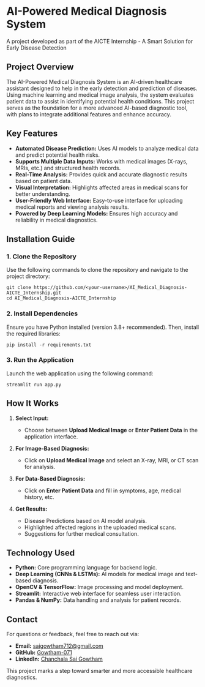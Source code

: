 # AI-Powered Medical Diagnosis System

A project developed as part of the AICTE Internship - A Smart Solution for Early Disease Detection

## Project Overview

The AI-Powered Medical Diagnosis System is an AI-driven healthcare assistant designed to help in the early detection and prediction of diseases. Using machine learning and medical image analysis, the system evaluates patient data to assist in identifying potential health conditions. This project serves as the foundation for a more advanced AI-based diagnostic tool, with plans to integrate additional features and enhance accuracy.

## Key Features

- **Automated Disease Prediction:** Uses AI models to analyze medical data and predict potential health risks.
- **Supports Multiple Data Inputs:** Works with medical images (X-rays, MRIs, etc.) and structured health records.
- **Real-Time Analysis:** Provides quick and accurate diagnostic results based on patient data.
- **Visual Interpretation:** Highlights affected areas in medical scans for better understanding.
- **User-Friendly Web Interface:** Easy-to-use interface for uploading medical reports and viewing analysis results.
- **Powered by Deep Learning Models:** Ensures high accuracy and reliability in medical diagnostics.

## Installation Guide

### 1. Clone the Repository
Use the following commands to clone the repository and navigate to the project directory:

```
git clone https://github.com/<your-username>/AI_Medical_Diagnosis-AICTE_Internship.git
cd AI_Medical_Diagnosis-AICTE_Internship
```

### 2. Install Dependencies
Ensure you have Python installed (version 3.8+ recommended). Then, install the required libraries:

```
pip install -r requirements.txt
```

### 3. Run the Application
Launch the web application using the following command:

```
streamlit run app.py
```

## How It Works

1. **Select Input:**
   - Choose between **Upload Medical Image** or **Enter Patient Data** in the application interface.

2. **For Image-Based Diagnosis:**
   - Click on **Upload Medical Image** and select an X-ray, MRI, or CT scan for analysis.

3. **For Data-Based Diagnosis:**
   - Click on **Enter Patient Data** and fill in symptoms, age, medical history, etc.

4. **Get Results:**
   - Disease Predictions based on AI model analysis.
   - Highlighted affected regions in the uploaded medical scans.
   - Suggestions for further medical consultation.

## Technology Used

- **Python:** Core programming language for backend logic.
- **Deep Learning (CNNs & LSTMs):** AI models for medical image and text-based diagnosis.
- **OpenCV & TensorFlow:** Image processing and model deployment.
- **Streamlit:** Interactive web interface for seamless user interaction.
- **Pandas & NumPy:** Data handling and analysis for patient records.

## Contact
For questions or feedback, feel free to reach out via:

- **Email:** saigowtham712@gmail.com  
- **GitHub:** [Gowtham-071](https://github.com/Gowtham-071)  
- **LinkedIn:** [Chanchala Sai Gowtham](https://www.linkedin.com/in/chanchala-sai-gowtham-a06314322)

This project marks a step toward smarter and more accessible healthcare diagnostics.

